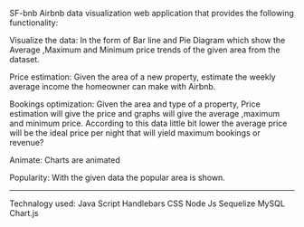  SF-bnb
	Airbnb data visualization web application that provides the following functionality:

Visualize the data: 
	In the form of Bar line and Pie Diagram which show the Average ,Maximum and Minimum price trends of the given area from the dataset. 


Price estimation:
	 Given the area of a new property, estimate the weekly average income the homeowner can make with Airbnb.


Bookings optimization: 
	Given the area and type of a property, Price estimation will give the price and graphs will give the average ,maximum and minimum price. According to this data little bit lower the average price will be  the ideal price per night that will yield maximum bookings or revenue?

Animate: 
	Charts are animated
	
Popularity: 
	With the given data the popular area is shown.
______________________________________________________________________________

Technalogy used:
Java Script
Handlebars
CSS
Node Js
Sequelize
MySQL
Chart.js








